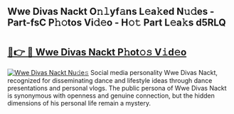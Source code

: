 ## Wwe Divas Nackt O𝚗𝚕yf𝚊ns L𝚎a𝚔ed N𝚞𝚍es - Part-fsC P𝚑𝚘tos Vi𝚍𝚎o - H𝚘𝚝 Part L𝚎a𝚔s d5RLQ

# <h2><a href="http://kf6cvp.oniu.top/?m=Wwe+Divas+Nackt">🔗👉 🔴 Wwe Divas Nackt P𝚑ot𝚘𝚜 V𝚒d𝚎o</a></h2>

[![Wwe Divas Nackt Nu𝚍e𝚜](https://i.imgur.com/0qMVB7G.gif)](http://kf6cvp.oniu.top/?m=Wwe+Divas+Nackt)
Social media personality Wwe Divas Nackt, recognized for disseminating dance and lifestyle ideas through dance presentations and personal vlogs. The public persona of Wwe Divas Nackt is synonymous with openness and genuine connection, but the hidden dimensions of his personal life remain a mystery.  
